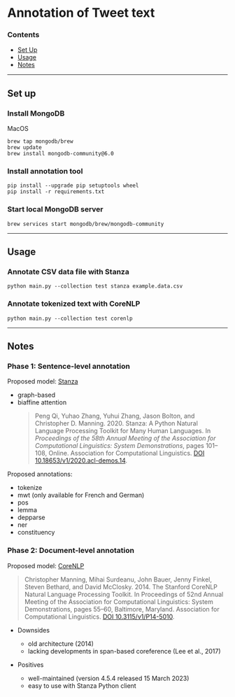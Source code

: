 # Annotation of Tweet text

### Contents

- [Set Up](#set-up)
- [Usage](#usage)
- [Notes](#notes)

---

## Set up

### Install MongoDB

MacOS

```shell
brew tap mongodb/brew
brew update
brew install mongodb-community@6.0
```

### Install annotation tool

```shell
pip install --upgrade pip setuptools wheel
pip install -r requirements.txt
```

### Start local MongoDB server

```shell
brew services start mongodb/brew/mongodb-community
```

---

## Usage

### Annotate CSV data file with Stanza

```
python main.py --collection test stanza example.data.csv
```

### Annotate tokenized text with CoreNLP

```
python main.py --collection test corenlp
```

---

## Notes

### Phase 1: Sentence-level annotation

Proposed model: [Stanza](https://stanfordnlp.github.io/stanza/)

- graph-based
- biaffine attention
  > Peng Qi, Yuhao Zhang, Yuhui Zhang, Jason Bolton, and Christopher D. Manning. 2020. Stanza: A Python Natural Language Processing Toolkit for Many Human Languages. In _Proceedings of the 58th Annual Meeting of the Association for Computational Linguistics: System Demonstrations_, pages 101–108, Online. Association for Computational Linguistics. [DOI 10.18653/v1/2020.acl-demos.14](https://aclanthology.org/2020.acl-demos.14/).

Proposed annotations:

- tokenize
- mwt (only available for French and German)
- pos
- lemma
- depparse
- ner
- constituency

### Phase 2: Document-level annotation

Proposed model: [CoreNLP](https://stanfordnlp.github.io/CoreNLP/)

> Christopher Manning, Mihai Surdeanu, John Bauer, Jenny Finkel, Steven Bethard, and David McClosky. 2014. The Stanford CoreNLP Natural Language Processing Toolkit. In Proceedings of 52nd Annual Meeting of the Association for Computational Linguistics: System Demonstrations, pages 55–60, Baltimore, Maryland. Association for Computational Linguistics. [DOI 10.3115/v1/P14-5010](https://aclanthology.org/P14-5010/).

- Downsides

  - old architecture (2014)
  - lacking developments in span-based coreference (Lee et al., 2017)

- Positives
  - well-maintained (version 4.5.4 released 15 March 2023)
  - easy to use with Stanza Python client
